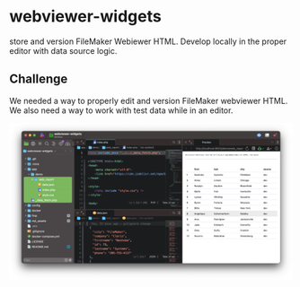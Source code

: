 # webviewer-widgets
store and version FileMaker Webiewer HTML. Develop locally in the proper editor with data source logic.



## Challenge
We needed a way to properly edit and version FileMaker webviewer HTML. We also need a way to work with test data while in an editor.





![](md_assets/editor.png)

